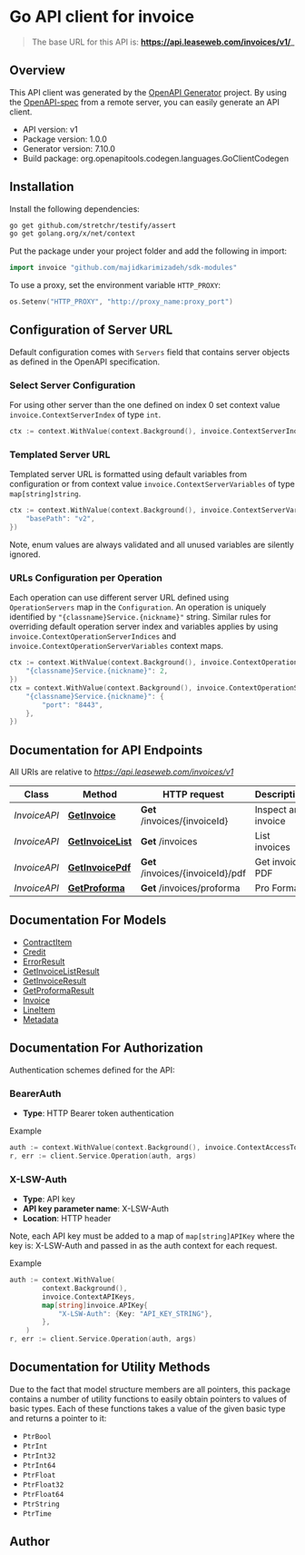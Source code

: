 # Go API client for invoice

> The base URL for this API is: **https://api.leaseweb.com/invoices/v1/_**

## Overview
This API client was generated by the [OpenAPI Generator](https://openapi-generator.tech) project.  By using the [OpenAPI-spec](https://www.openapis.org/) from a remote server, you can easily generate an API client.

- API version: v1
- Package version: 1.0.0
- Generator version: 7.10.0
- Build package: org.openapitools.codegen.languages.GoClientCodegen

## Installation

Install the following dependencies:

```sh
go get github.com/stretchr/testify/assert
go get golang.org/x/net/context
```

Put the package under your project folder and add the following in import:

```go
import invoice "github.com/majidkarimizadeh/sdk-modules"
```

To use a proxy, set the environment variable `HTTP_PROXY`:

```go
os.Setenv("HTTP_PROXY", "http://proxy_name:proxy_port")
```

## Configuration of Server URL

Default configuration comes with `Servers` field that contains server objects as defined in the OpenAPI specification.

### Select Server Configuration

For using other server than the one defined on index 0 set context value `invoice.ContextServerIndex` of type `int`.

```go
ctx := context.WithValue(context.Background(), invoice.ContextServerIndex, 1)
```

### Templated Server URL

Templated server URL is formatted using default variables from configuration or from context value `invoice.ContextServerVariables` of type `map[string]string`.

```go
ctx := context.WithValue(context.Background(), invoice.ContextServerVariables, map[string]string{
	"basePath": "v2",
})
```

Note, enum values are always validated and all unused variables are silently ignored.

### URLs Configuration per Operation

Each operation can use different server URL defined using `OperationServers` map in the `Configuration`.
An operation is uniquely identified by `"{classname}Service.{nickname}"` string.
Similar rules for overriding default operation server index and variables applies by using `invoice.ContextOperationServerIndices` and `invoice.ContextOperationServerVariables` context maps.

```go
ctx := context.WithValue(context.Background(), invoice.ContextOperationServerIndices, map[string]int{
	"{classname}Service.{nickname}": 2,
})
ctx = context.WithValue(context.Background(), invoice.ContextOperationServerVariables, map[string]map[string]string{
	"{classname}Service.{nickname}": {
		"port": "8443",
	},
})
```

## Documentation for API Endpoints

All URIs are relative to *https://api.leaseweb.com/invoices/v1*

Class | Method | HTTP request | Description
------------ | ------------- | ------------- | -------------
*InvoiceAPI* | [**GetInvoice**](docs/InvoiceAPI.md#getinvoice) | **Get** /invoices/{invoiceId} | Inspect an invoice
*InvoiceAPI* | [**GetInvoiceList**](docs/InvoiceAPI.md#getinvoicelist) | **Get** /invoices | List invoices
*InvoiceAPI* | [**GetInvoicePdf**](docs/InvoiceAPI.md#getinvoicepdf) | **Get** /invoices/{invoiceId}/pdf | Get invoice PDF
*InvoiceAPI* | [**GetProforma**](docs/InvoiceAPI.md#getproforma) | **Get** /invoices/proforma | Pro Forma


## Documentation For Models

 - [ContractItem](docs/ContractItem.md)
 - [Credit](docs/Credit.md)
 - [ErrorResult](docs/ErrorResult.md)
 - [GetInvoiceListResult](docs/GetInvoiceListResult.md)
 - [GetInvoiceResult](docs/GetInvoiceResult.md)
 - [GetProformaResult](docs/GetProformaResult.md)
 - [Invoice](docs/Invoice.md)
 - [LineItem](docs/LineItem.md)
 - [Metadata](docs/Metadata.md)


## Documentation For Authorization


Authentication schemes defined for the API:
### BearerAuth

- **Type**: HTTP Bearer token authentication

Example

```go
auth := context.WithValue(context.Background(), invoice.ContextAccessToken, "BEARER_TOKEN_STRING")
r, err := client.Service.Operation(auth, args)
```

### X-LSW-Auth

- **Type**: API key
- **API key parameter name**: X-LSW-Auth
- **Location**: HTTP header

Note, each API key must be added to a map of `map[string]APIKey` where the key is: X-LSW-Auth and passed in as the auth context for each request.

Example

```go
auth := context.WithValue(
		context.Background(),
		invoice.ContextAPIKeys,
		map[string]invoice.APIKey{
			"X-LSW-Auth": {Key: "API_KEY_STRING"},
		},
	)
r, err := client.Service.Operation(auth, args)
```


## Documentation for Utility Methods

Due to the fact that model structure members are all pointers, this package contains
a number of utility functions to easily obtain pointers to values of basic types.
Each of these functions takes a value of the given basic type and returns a pointer to it:

* `PtrBool`
* `PtrInt`
* `PtrInt32`
* `PtrInt64`
* `PtrFloat`
* `PtrFloat32`
* `PtrFloat64`
* `PtrString`
* `PtrTime`

## Author



